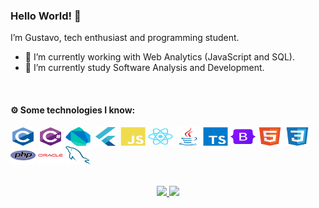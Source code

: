 ### Hello World! 👋

I’m Gustavo, tech enthusiast and programming student.


- 🔭 I’m currently working with Web Analytics (JavaScript and SQL).
- 🌱 I’m currently study Software Analysis and Development.
<br>

#### ⚙️ Some technologies I know:
<div style="display: inline_block">
  <img align="center" alt="Gust-C" height="30" width="40" src="https://raw.githubusercontent.com/devicons/devicon/master/icons/c/c-original.svg">
  <img align="center" alt="Gust-C#" height="30" width="40" src="https://raw.githubusercontent.com/devicons/devicon/master/icons/csharp/csharp-original.svg">
  <img align="center" alt="Gust-Dart" height="30" width="40" src="https://raw.githubusercontent.com/devicons/devicon/master/icons/dart/dart-original.svg">
  <img align="center" alt="Gust-Flutter" height="30" width="40" src="https://raw.githubusercontent.com/devicons/devicon/master/icons/flutter/flutter-original.svg">
  <img align="center" alt="Gust-Js" height="30" width="40" src="https://raw.githubusercontent.com/devicons/devicon/master/icons/javascript/javascript-plain.svg">
  <img align="center" alt="Gust-React" height="30" width="40" src="https://raw.githubusercontent.com/devicons/devicon/master/icons/react/react-original.svg">
  <img align="center" alt="Gust-Java" height="30" width="40" src="https://raw.githubusercontent.com/devicons/devicon/master/icons/java/java-original.svg">
  <img align="center" alt="Gust-TypeScript" height="30" width="40" src="https://raw.githubusercontent.com/devicons/devicon/master/icons/typescript/typescript-original.svg">
  <img align="center" alt="Gust-Bootstrap" height="30" width="40" src="https://raw.githubusercontent.com/devicons/devicon/master/icons/bootstrap/bootstrap-original.svg">
  <img align="center" alt="Gust-HTML" height="30" width="40" src="https://raw.githubusercontent.com/devicons/devicon/master/icons/html5/html5-original.svg">
  <img align="center" alt="Gust-CSS" height="30" width="40" src="https://raw.githubusercontent.com/devicons/devicon/master/icons/css3/css3-original.svg">
  <img align="center" alt="Gust-PHP" height="30" width="40" src="https://raw.githubusercontent.com/devicons/devicon/master/icons/php/php-original.svg">
  <img align="center" alt="Gust-Oracle" height="30" width="40" src="https://raw.githubusercontent.com/devicons/devicon/master/icons/oracle/oracle-original.svg">
  <img align="center" alt="Gust-MySQL" height="30" width="40" src="https://raw.githubusercontent.com/devicons/devicon/master/icons/mysql/mysql-original.svg">
</div>
<br>

<div align="center"><br>
<a href="https://github.com/DonTheGust">
  <img height="180em" src="https://github-readme-stats.vercel.app/api?username=DonTheGust&show_icons=true&theme=dark&include_all_commits=true&count_private=true"/>
  <img height="180em" src="https://github-readme-stats.vercel.app/api/top-langs/?username=DonTheGust&layout=compact&langs_count=10&theme=dark"/>
</div>

<!--
**DonTheGust/DonTheGust** is a ✨ _special_ ✨ repository because its `README.md` (this file) appears on your GitHub profile.

### Olá Mundo! 👋

Eu sou Gustavo, entusiasta de tecnologia e estudante de programação.


- 🔭 Atualmente trabalho com Web Analytics (JavaScript e SQL).
- 🌱 Estou cursando Análise e Desenvolvimento de Sistemas no IFSP.
-->
